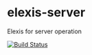 # elexis-server
Elexis for server operation

[![Build Status](https://travis-ci.org/elexis/elexis-server.svg?branch=master)](https://travis-ci.org/elexis/elexis-server)
